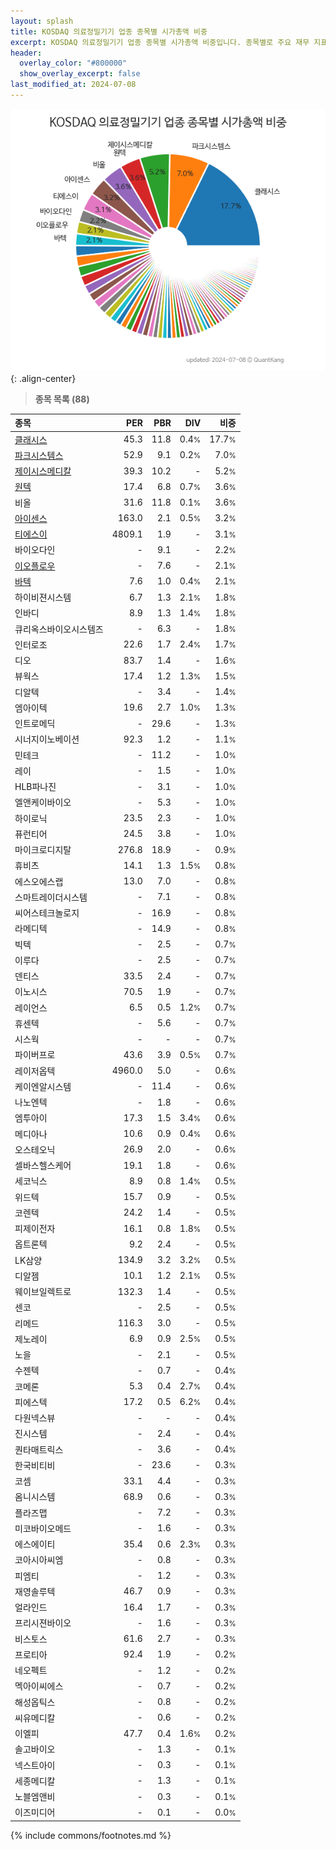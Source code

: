 ```yaml
---
layout: splash
title: KOSDAQ 의료정밀기기 업종 종목별 시가총액 비중
excerpt: KOSDAQ 의료정밀기기 업종 종목별 시가총액 비중입니다. 종목별로 주요 재무 지표를 함께 표시합니다.
header:
  overlay_color: "#800000"
  show_overlay_excerpt: false
last_modified_at: 2024-07-08
---
```



![KOSDAQ 의료정밀기기 업종 종목별 시가총액 비중](/stats/sector/images/kosdaq_업종_의료정밀기기_종목.png){: .align-center}


> **종목 목록 (88)**<a id="list"></a>

| **종목** | **PER** | **PBR** | **DIV** | **비중** |
| :------- | ------: | ------: | ------: | -------: |
| [클래시스](/214150/) | 45.3 | 11.8 | 0.4<small>%</small> | 17.7<small>%</small> |
| [파크시스템스](/140860/) | 52.9 | 9.1 | 0.2<small>%</small> | 7.0<small>%</small> |
| [제이시스메디칼](/287410/) | 39.3 | 10.2 | - | 5.2<small>%</small> |
| [원텍](/336570/) | 17.4 | 6.8 | 0.7<small>%</small> | 3.6<small>%</small> |
| 비올 | 31.6 | 11.8 | 0.1<small>%</small> | 3.6<small>%</small> |
| [아이센스](/099190/) | 163.0 | 2.1 | 0.5<small>%</small> | 3.2<small>%</small> |
| [티에스이](/131290/) | 4809.1 | 1.9 | - | 3.1<small>%</small> |
| 바이오다인 | - | 9.1 | - | 2.2<small>%</small> |
| [이오플로우](/294090/) | - | 7.6 | - | 2.1<small>%</small> |
| [바텍](/043150/) | 7.6 | 1.0 | 0.4<small>%</small> | 2.1<small>%</small> |
| 하이비젼시스템 | 6.7 | 1.3 | 2.1<small>%</small> | 1.8<small>%</small> |
| 인바디 | 8.9 | 1.3 | 1.4<small>%</small> | 1.8<small>%</small> |
| 큐리옥스바이오시스템즈 | - | 6.3 | - | 1.8<small>%</small> |
| 인터로조 | 22.6 | 1.7 | 2.4<small>%</small> | 1.7<small>%</small> |
| 디오 | 83.7 | 1.4 | - | 1.6<small>%</small> |
| 뷰웍스 | 17.4 | 1.2 | 1.3<small>%</small> | 1.5<small>%</small> |
| 디알텍 | - | 3.4 | - | 1.4<small>%</small> |
| 엠아이텍 | 19.6 | 2.7 | 1.0<small>%</small> | 1.3<small>%</small> |
| 인트로메딕 | - | 29.6 | - | 1.3<small>%</small> |
| 시너지이노베이션 | 92.3 | 1.2 | - | 1.1<small>%</small> |
| 민테크 | - | 11.2 | - | 1.0<small>%</small> |
| 레이 | - | 1.5 | - | 1.0<small>%</small> |
| HLB파나진 | - | 3.1 | - | 1.0<small>%</small> |
| 엘앤케이바이오 | - | 5.3 | - | 1.0<small>%</small> |
| 하이로닉 | 23.5 | 2.3 | - | 1.0<small>%</small> |
| 퓨런티어 | 24.5 | 3.8 | - | 1.0<small>%</small> |
| 마이크로디지탈 | 276.8 | 18.9 | - | 0.9<small>%</small> |
| 휴비츠 | 14.1 | 1.3 | 1.5<small>%</small> | 0.8<small>%</small> |
| 에스오에스랩 | 13.0 | 7.0 | - | 0.8<small>%</small> |
| 스마트레이더시스템 | - | 7.1 | - | 0.8<small>%</small> |
| 씨어스테크놀로지 | - | 16.9 | - | 0.8<small>%</small> |
| 라메디텍 | - | 14.9 | - | 0.8<small>%</small> |
| 빅텍 | - | 2.5 | - | 0.7<small>%</small> |
| 이루다 | - | 2.5 | - | 0.7<small>%</small> |
| 덴티스 | 33.5 | 2.4 | - | 0.7<small>%</small> |
| 이노시스 | 70.5 | 1.9 | - | 0.7<small>%</small> |
| 레이언스 | 6.5 | 0.5 | 1.2<small>%</small> | 0.7<small>%</small> |
| 휴센텍 | - | 5.6 | - | 0.7<small>%</small> |
| 시스웍 | - | - | - | 0.7<small>%</small> |
| 파이버프로 | 43.6 | 3.9 | 0.5<small>%</small> | 0.7<small>%</small> |
| 레이저옵텍 | 4960.0 | 5.0 | - | 0.6<small>%</small> |
| 케이엔알시스템 | - | 11.4 | - | 0.6<small>%</small> |
| 나노엔텍 | - | 1.8 | - | 0.6<small>%</small> |
| 엠투아이 | 17.3 | 1.5 | 3.4<small>%</small> | 0.6<small>%</small> |
| 메디아나 | 10.6 | 0.9 | 0.4<small>%</small> | 0.6<small>%</small> |
| 오스테오닉 | 26.9 | 2.0 | - | 0.6<small>%</small> |
| 셀바스헬스케어 | 19.1 | 1.8 | - | 0.6<small>%</small> |
| 세코닉스 | 8.9 | 0.8 | 1.4<small>%</small> | 0.5<small>%</small> |
| 위드텍 | 15.7 | 0.9 | - | 0.5<small>%</small> |
| 코렌텍 | 24.2 | 1.4 | - | 0.5<small>%</small> |
| 피제이전자 | 16.1 | 0.8 | 1.8<small>%</small> | 0.5<small>%</small> |
| 옵트론텍 | 9.2 | 2.4 | - | 0.5<small>%</small> |
| LK삼양 | 134.9 | 3.2 | 3.2<small>%</small> | 0.5<small>%</small> |
| 디알젬 | 10.1 | 1.2 | 2.1<small>%</small> | 0.5<small>%</small> |
| 웨이브일렉트로 | 132.3 | 1.4 | - | 0.5<small>%</small> |
| 센코 | - | 2.5 | - | 0.5<small>%</small> |
| 리메드 | 116.3 | 3.0 | - | 0.5<small>%</small> |
| 제노레이 | 6.9 | 0.9 | 2.5<small>%</small> | 0.5<small>%</small> |
| 노을 | - | 2.1 | - | 0.5<small>%</small> |
| 수젠텍 | - | 0.7 | - | 0.4<small>%</small> |
| 코메론 | 5.3 | 0.4 | 2.7<small>%</small> | 0.4<small>%</small> |
| 피에스텍 | 17.2 | 0.5 | 6.2<small>%</small> | 0.4<small>%</small> |
| 다원넥스뷰 | - | - | - | 0.4<small>%</small> |
| 진시스템 | - | 2.4 | - | 0.4<small>%</small> |
| 퀀타매트릭스 | - | 3.6 | - | 0.4<small>%</small> |
| 한국비티비 | - | 23.6 | - | 0.3<small>%</small> |
| 코셈 | 33.1 | 4.4 | - | 0.3<small>%</small> |
| 옴니시스템 | 68.9 | 0.6 | - | 0.3<small>%</small> |
| 플라즈맵 | - | 7.2 | - | 0.3<small>%</small> |
| 미코바이오메드 | - | 1.6 | - | 0.3<small>%</small> |
| 에스에이티 | 35.4 | 0.6 | 2.3<small>%</small> | 0.3<small>%</small> |
| 코아시아씨엠 | - | 0.8 | - | 0.3<small>%</small> |
| 피엠티 | - | 1.2 | - | 0.3<small>%</small> |
| 재영솔루텍 | 46.7 | 0.9 | - | 0.3<small>%</small> |
| 얼라인드 | 16.4 | 1.7 | - | 0.3<small>%</small> |
| 프리시젼바이오 | - | 1.6 | - | 0.3<small>%</small> |
| 비스토스 | 61.6 | 2.7 | - | 0.3<small>%</small> |
| 프로티아 | 92.4 | 1.9 | - | 0.2<small>%</small> |
| 네오펙트 | - | 1.2 | - | 0.2<small>%</small> |
| 멕아이씨에스 | - | 0.7 | - | 0.2<small>%</small> |
| 해성옵틱스 | - | 0.8 | - | 0.2<small>%</small> |
| 씨유메디칼 | - | 0.6 | - | 0.2<small>%</small> |
| 이엘피 | 47.7 | 0.4 | 1.6<small>%</small> | 0.2<small>%</small> |
| 솔고바이오 | - | 1.3 | - | 0.1<small>%</small> |
| 넥스트아이 | - | 0.3 | - | 0.1<small>%</small> |
| 세종메디칼 | - | 1.3 | - | 0.1<small>%</small> |
| 노블엠앤비 | - | 0.3 | - | 0.1<small>%</small> |
| 이즈미디어 | - | 0.1 | - | 0.0<small>%</small> |

{% include commons/footnotes.md %}